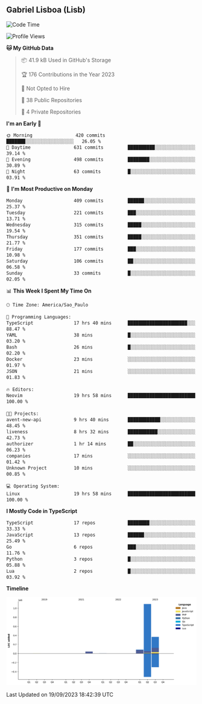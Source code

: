 ## Gabriel Lisboa (Lisb)

<!--START_SECTION:waka-->
![Code Time](http://img.shields.io/badge/Code%20Time-194%20hrs%2019%20mins-blue)

![Profile Views](http://img.shields.io/badge/Profile%20Views-0-blue)

**🐱 My GitHub Data** 

> 📦 41.9 kB Used in GitHub's Storage 
 > 
> 🏆 176 Contributions in the Year 2023
 > 
> 🚫 Not Opted to Hire
 > 
> 📜 38 Public Repositories 
 > 
> 🔑 4 Private Repositories 
 > 
**I'm an Early 🐤** 

```text
🌞 Morning                420 commits         ███████░░░░░░░░░░░░░░░░░░   26.05 % 
🌆 Daytime                631 commits         ██████████░░░░░░░░░░░░░░░   39.14 % 
🌃 Evening                498 commits         ████████░░░░░░░░░░░░░░░░░   30.89 % 
🌙 Night                  63 commits          █░░░░░░░░░░░░░░░░░░░░░░░░   03.91 % 
```
📅 **I'm Most Productive on Monday** 

```text
Monday                   409 commits         ██████░░░░░░░░░░░░░░░░░░░   25.37 % 
Tuesday                  221 commits         ███░░░░░░░░░░░░░░░░░░░░░░   13.71 % 
Wednesday                315 commits         █████░░░░░░░░░░░░░░░░░░░░   19.54 % 
Thursday                 351 commits         █████░░░░░░░░░░░░░░░░░░░░   21.77 % 
Friday                   177 commits         ███░░░░░░░░░░░░░░░░░░░░░░   10.98 % 
Saturday                 106 commits         ██░░░░░░░░░░░░░░░░░░░░░░░   06.58 % 
Sunday                   33 commits          █░░░░░░░░░░░░░░░░░░░░░░░░   02.05 % 
```


📊 **This Week I Spent My Time On** 

```text
🕑︎ Time Zone: America/Sao_Paulo

💬 Programming Languages: 
TypeScript               17 hrs 40 mins      ██████████████████████░░░   88.47 % 
YAML                     38 mins             █░░░░░░░░░░░░░░░░░░░░░░░░   03.20 % 
Bash                     26 mins             █░░░░░░░░░░░░░░░░░░░░░░░░   02.20 % 
Docker                   23 mins             ░░░░░░░░░░░░░░░░░░░░░░░░░   01.97 % 
JSON                     21 mins             ░░░░░░░░░░░░░░░░░░░░░░░░░   01.83 % 

🔥 Editors: 
Neovim                   19 hrs 58 mins      █████████████████████████   100.00 % 

🐱‍💻 Projects: 
avent-new-api            9 hrs 40 mins       ████████████░░░░░░░░░░░░░   48.45 % 
liveness                 8 hrs 32 mins       ███████████░░░░░░░░░░░░░░   42.73 % 
authorizer               1 hr 14 mins        ██░░░░░░░░░░░░░░░░░░░░░░░   06.23 % 
companies                17 mins             ░░░░░░░░░░░░░░░░░░░░░░░░░   01.42 % 
Unknown Project          10 mins             ░░░░░░░░░░░░░░░░░░░░░░░░░   00.85 % 

💻 Operating System: 
Linux                    19 hrs 58 mins      █████████████████████████   100.00 % 
```

**I Mostly Code in TypeScript** 

```text
TypeScript               17 repos            ████████░░░░░░░░░░░░░░░░░   33.33 % 
JavaScript               13 repos            ██████░░░░░░░░░░░░░░░░░░░   25.49 % 
Go                       6 repos             ███░░░░░░░░░░░░░░░░░░░░░░   11.76 % 
Python                   3 repos             █░░░░░░░░░░░░░░░░░░░░░░░░   05.88 % 
Lua                      2 repos             █░░░░░░░░░░░░░░░░░░░░░░░░   03.92 % 
```



**Timeline**

![Lines of Code chart](https://raw.githubusercontent.com/tenlisboa/tenlisboa/main/assets/bar_graph.png)


 Last Updated on 19/09/2023 18:42:39 UTC
<!--END_SECTION:waka-->
